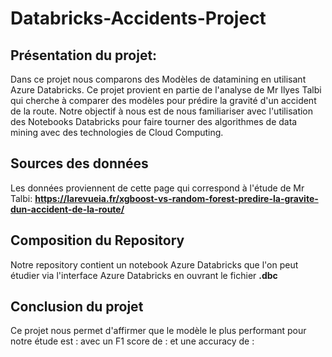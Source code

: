 # Databricks-Accidents-Project

## Présentation du projet:  
Dans ce projet nous comparons des Modèles de datamining en utilisant Azure Databricks. Ce projet provient en partie de l'analyse de Mr Ilyes Talbi qui cherche à comparer des modèles pour prédire la gravité d'un accident de la route. Notre objectif à nous est de nous familiariser avec l'utilisation des Notebooks Databricks pour faire tourner des algorithmes de data mining avec des technologies de Cloud Computing.

## Sources des données 
Les données proviennent de cette page qui correspond à l'étude de Mr Talbi: 
**https://larevueia.fr/xgboost-vs-random-forest-predire-la-gravite-dun-accident-de-la-route/**

## Composition du Repository 
Notre repository contient un notebook Azure Databricks que l'on peut étudier via l'interface Azure Databricks en ouvrant le fichier **.dbc**

## Conclusion du projet 
Ce projet nous permet d'affirmer que le modèle le plus performant pour notre étude est :  avec un F1 score de : et une accuracy de : 
